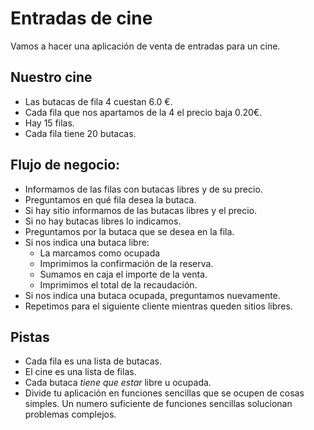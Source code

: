 # Entradas de cine

Vamos a hacer una aplicación de venta de entradas para un cine.

## Nuestro cine
* Las butacas de fila 4 cuestan 6.0 €.
* Cada fila que nos apartamos de la 4 el precio baja 0.20€.
* Hay 15 filas.
* Cada fila tiene 20 butacas.
## Flujo de negocio:
* Informamos de las filas con butacas libres y de su precio.
* Preguntamos en qué fila desea la butaca.
* Si hay sitio informamos de las butacas libres y el precio.
* Si no hay butacas libres lo indicamos.
* Preguntamos por la butaca que se desea en la fila.
* Si nos indica una butaca libre:
  * La marcamos como ocupada
  * Imprimimos la confirmación de la reserva.
  * Sumamos en caja el importe de la venta.
  * Imprimimos el total de la recaudación.
* Si nos indica una butaca ocupada, preguntamos nuevamente.
* Repetimos para el siguiente cliente mientras queden sitios libres.
## Pistas
* Cada fila es una lista de butacas.
* El cine es una lista de filas.
* Cada butaca _tiene que estar_ libre u ocupada.
* Divide tu aplicación en funciones sencillas que se ocupen de cosas simples. Un numero suficiente de funciones sencillas solucionan problemas complejos.